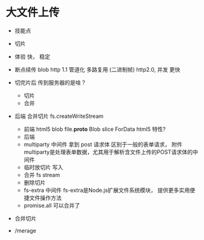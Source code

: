 # 大文件上传

- 技能点
 - 切片 
  - 体验 快， 稳定
  - 断点续传
   blob 
  http 1.1 管道化 
  多路复用 (二进制帧) http2.0, 并发 更快

- 切完片后 传到服务器的是啥？
  - 切片
  - 合并

- 后端 合并切片
  fs.createWriteStream
  - 前端
  html5 blob file.__proto__  Blob slice
  ForData
  html5 特性? 
  - 后端
  - multiparty 中间件 拿到 post 请求体
  区别于一般的表单请求， 附件
  multiparty是处理表单数据，尤其用于解析含文件上传的POST请求体的中间件
  - 临时放切片
   写入
  - 合并 fs stream
  - 删除切片
  - fs-extra 中间件
  fs-extra是Node.js扩展文件系统模块， 提供更多实用便捷文件操作方法
  - promise.all
  可以合并了
  
- 合并切片
 - /merage 
